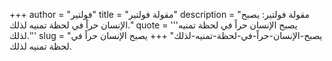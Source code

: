 +++
author = "فولتير"
title = "مقولة فولتير"
description = "مقولة فولتير: يصبح الإنسان حراً في لحظة تمنيه لذلك."
quote = '''يصبح الإنسان حراً في لحظة تمنيه لذلك.''' 
slug = "يصبح-الإنسان-حراً-في-لحظة-تمنيه-لذلك"
+++
يصبح الإنسان حراً في لحظة تمنيه لذلك.
